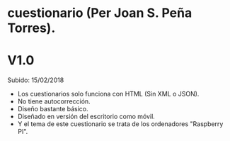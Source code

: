 # cuestionario (Per Joan S. Peña Torres).

# V1.0 
Subido: 15/02/2018

* Los cuestionarios solo funciona con HTML (Sin XML o JSON). 
* No tiene autocorrección. 
* Diseño bastante básico. 
* Diseñado en versión del escritorio como móvil. 
* Y el tema de este cuestionario se trata de los ordenadores "Raspberry PI". 
